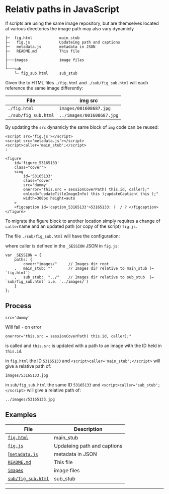 # Relativ paths in JavaScript


If scripts are using the same image repository, but are themselves located at various directories the image path may also vary dynamicly


    ├─  fig.html            main_stub
    ├─   fig.js             Updateing path and captions
    ├─   metadata.js        metadata in JSON 
    ├─   README.md          This file
    │
    ├───images              image files
    │
    └───sub
        └─ fig_sub.html     sub_stub

Given the to HTML files `./fig.html` and `./sub/fig_sub.html` will each reference the same image differently:

File| img src
---|---
`./fig.html`			| `images/001608687.jpg`
`./sub/fig_sub.html`	| `../images/001608687.jpg`

By updating the `src` dynamicly the same block of `img` code can be reused:

	<script src='fig.js'></script>
	<script src='metadata.js'></script>
	<script>caller='main_stub';</script>
	:

	<figure 
		id='figure_53165133'
		class="cover">
		<img 
			id='53165133'
			class="cover" 
			src='dummy' 
			onerror="this.src = sessionCoverPath( this.id, caller);" 
			onload="updateTitleImageInfo( this );updateCaption( this );" 
			width=300px height=auto
		>
		<figcaption id='caption_53165133'>53165133: ?  / ? </figcaption>
	</figure>

To migrate the figure block to another location simply requires a change of `caller`name and an updated path (or copy of the script) `fig.js`.

The file `./sub/fig_sub.html` will have the configuration:
	<script src='../fig.js'></script>
	<script src='../metadata.js'></script>
	<script>caller='sub_stub';</script>

where caller is defined in the `_SESSION` JSON in `fig.js`:

	var _SESSION = { 
		paths: { 
			cover:"images/"		// Images dir root
		,	main_stub: ""		// Images dir relative to main_stub (= `fig.html`)
		,	sub_stub:  "../"	// Images dir relative to sub_stub  (= `sub/fig_sub.html` i.e. `../images/`)
		}
	};

## Process

	src='dummy' 

Will fail - on error 

	onerror="this.src = sessionCoverPath( this.id, caller);" 

is called and `this.src` is updated with a path to an image with the ID held in `this.id`.

in `fig.html` the ID `53165133` and `<script>caller='main_stub';</script>` will give a relative path of:

	images/53165133.jpg

in `sub/fig_sub.html` the same ID `53165133` and `<script>caller='sub_stub';</script>`  will give a relative path of:

	../images/53165133.jpg

## Examples

File | Description
---|---
[`fig.html`](fig.html)            		| main_stub
[`fig.js`](fig.js)             			| Updateing path and captions
[[`metadata.js`](metadata.js)        	| metadata in JSON 
[`README.md`]()          				| This file
[`images`](images/)              		| image files
[`sub/fig_sub.html`](sub/fig_sub.html)	| sub_stub

---
